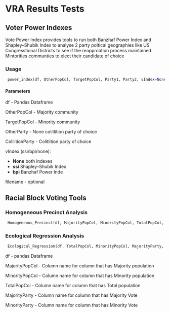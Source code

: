 VRA Results Tests
====

## Voter Power Indexes

Vote Power Index provides tools to run both Banzhaf Power Index and Shapley–Shubik Index to analyse 2 party poltical geographies like US Congresstional Districts to see if the reapproation process maintained Mintorities communties to elect their candidate of choice

### Usage
```python
 power_index(df, OtherPopCol, TargetPopCol, Party1, Party2, vIndex=None, filename=None)
```
#### Parameters 

df - Pandas Dataframe

OtherPopCol - Majority community 

TargetPopCol - Minority community

OtherParty - None colitlition party of choice

ColilitionParty - Colitlition party of choice

vIndex (ssi/bpi/none): 
- **None** both indexes 
- **ssi** Shapley–Shubik Index
- **bpi** Banzhaf Power Inde

filename - optional


## Racial Block Voting Tools

### Homogeneous Precinct Analysis
```python
 Homogeneous_Precinct(df, MajorityPopCol, MinorityPopCol, TotalPopCol, MajorityParty, MinorityParty)
 ```
### Ecological Regression Analysis
```python
 Ecological_Regression(df, TotalPopCol, MinorityPopCol, MajorityParty, MinorityParty)
```
df - pandas Dataframe 

MajorityPopCol - Column name for column that has Majority population

MinorityPopCol - Column name for column that has Minority population

TotalPopCol - Column name for column that has Total population

MajorityParty - Column name for column that has Majority Vote

MinorityParty - Column name for column that has Minority Vote

